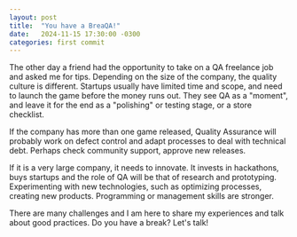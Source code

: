 ```yaml
---
layout: post
title:  "You have a BreaQA!"
date:   2024-11-15 17:30:00 -0300
categories: first commit
---
```

The other day a friend had the opportunity to take on a QA freelance job and asked me for tips. Depending on the size of the company, the quality culture is different. Startups usually have limited time and scope, and need to launch the game before the money runs out. They see QA as a "moment", and leave it for the end as a "polishing" or testing stage, or a store checklist. 


If the company has more than one game released, Quality Assurance will probably work on defect control and adapt processes to deal with technical debt. Perhaps check community support, approve new releases.


If it is a very large company, it needs to innovate. It invests in hackathons, buys startups and the role of QA will be that of research and prototyping. Experimenting with new technologies, such as optimizing processes, creating new products. Programming or management skills are stronger.

There are many challenges and I am here to share my experiences and talk about good practices. Do you have a break? Let's talk!
<a href="https://tenor.com/view/baby-yoda-drink-cute-gif-15711760"><script type="text/javascript" async src="https://tenor.com/embed.js"></script>
